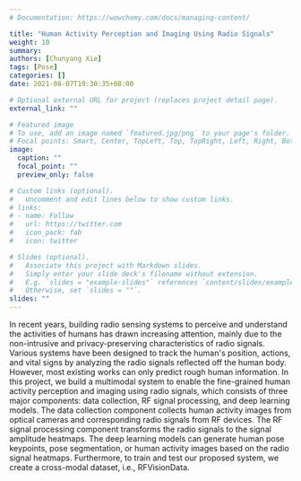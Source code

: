 ```yaml
---
# Documentation: https://wowchemy.com/docs/managing-content/

title: "Human Activity Perception and Imaging Using Radio Signals"
weight: 10
summary: 
authors: [Chunyang Xie]
tags: [Pose]
categories: []
date: 2021-08-07T19:30:35+08:00

# Optional external URL for project (replaces project detail page).
external_link: ""

# Featured image
# To use, add an image named `featured.jpg/png` to your page's folder.
# Focal points: Smart, Center, TopLeft, Top, TopRight, Left, Right, BottomLeft, Bottom, BottomRight.
image: 
  caption: ""
  focal_point: ""
  preview_only: false

# Custom links (optional).
#   Uncomment and edit lines below to show custom links.
# links:
# - name: Follow
#   url: https://twitter.com
#   icon_pack: fab
#   icon: twitter

# Slides (optional).
#   Associate this project with Markdown slides.
#   Simply enter your slide deck's filename without extension.
#   E.g. `slides = "example-slides"` references `content/slides/example-slides.md`.
#   Otherwise, set `slides = ""`.
slides: ""
---
```


In recent years, building radio sensing systems to perceive and understand the activities of humans has drawn increasing attention, mainly due to the non-intrusive and privacy-preserving characteristics of radio signals. Various systems have been designed to track the human's position, actions, and vital signs by analyzing the radio signals reflected off the human body. However, most existing works can only predict rough human information. In this project, we build a multimodal system to enable the fine-grained human activity perception and imaging using radio signals, which consists of three major components: data collection, RF signal processing, and deep learning models. The data collection component collects human activity images from optical cameras and corresponding radio signals from RF devices. The RF signal processing component transforms the radio signals to the signal amplitude heatmaps. The deep learning models can generate human pose keypoints, pose segmentation, or human activity images based on the radio signal heatmaps. Furthermore, to train and test our proposed system, we create a cross-modal dataset, i.e., RFVisionData.
